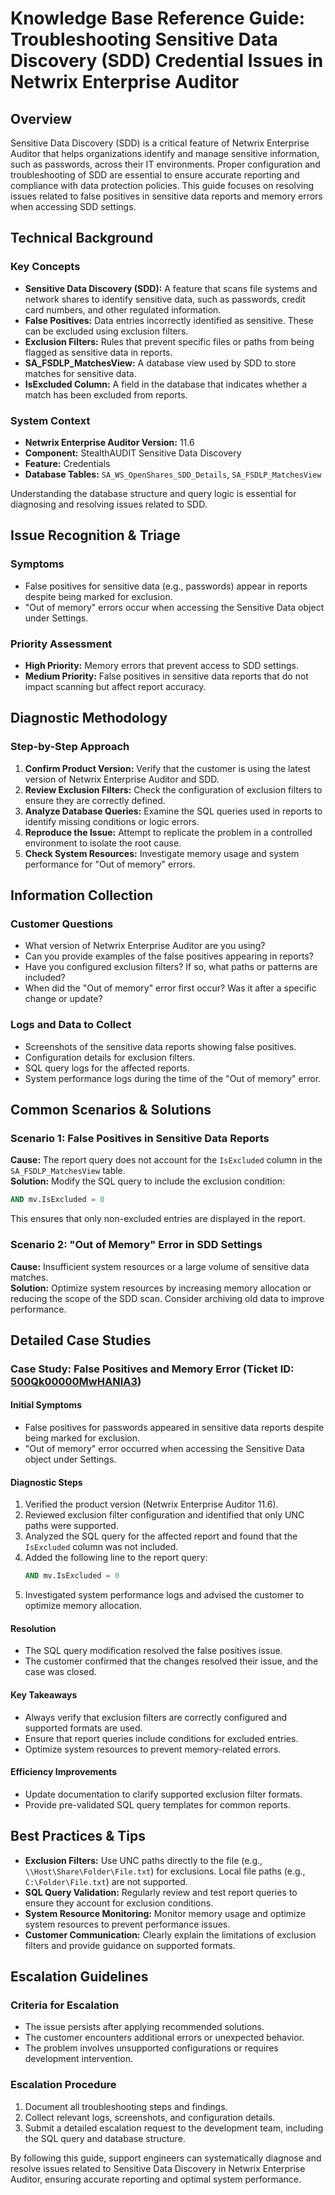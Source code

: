 # Knowledge Base Reference Guide: Troubleshooting Sensitive Data Discovery (SDD) Credential Issues in Netwrix Enterprise Auditor

## Overview
Sensitive Data Discovery (SDD) is a critical feature of Netwrix Enterprise Auditor that helps organizations identify and manage sensitive information, such as passwords, across their IT environments. Proper configuration and troubleshooting of SDD are essential to ensure accurate reporting and compliance with data protection policies. This guide focuses on resolving issues related to false positives in sensitive data reports and memory errors when accessing SDD settings.

## Technical Background
### Key Concepts
- **Sensitive Data Discovery (SDD):** A feature that scans file systems and network shares to identify sensitive data, such as passwords, credit card numbers, and other regulated information.
- **False Positives:** Data entries incorrectly identified as sensitive. These can be excluded using exclusion filters.
- **Exclusion Filters:** Rules that prevent specific files or paths from being flagged as sensitive data in reports.
- **SA_FSDLP_MatchesView:** A database view used by SDD to store matches for sensitive data.
- **IsExcluded Column:** A field in the database that indicates whether a match has been excluded from reports.

### System Context
- **Netwrix Enterprise Auditor Version:** 11.6
- **Component:** StealthAUDIT Sensitive Data Discovery
- **Feature:** Credentials
- **Database Tables:** `SA_WS_OpenShares_SDD_Details`, `SA_FSDLP_MatchesView`

Understanding the database structure and query logic is essential for diagnosing and resolving issues related to SDD.

## Issue Recognition & Triage
### Symptoms
- False positives for sensitive data (e.g., passwords) appear in reports despite being marked for exclusion.
- "Out of memory" errors occur when accessing the Sensitive Data object under Settings.

### Priority Assessment
- **High Priority:** Memory errors that prevent access to SDD settings.
- **Medium Priority:** False positives in sensitive data reports that do not impact scanning but affect report accuracy.

## Diagnostic Methodology
### Step-by-Step Approach
1. **Confirm Product Version:** Verify that the customer is using the latest version of Netwrix Enterprise Auditor and SDD.
2. **Review Exclusion Filters:** Check the configuration of exclusion filters to ensure they are correctly defined.
3. **Analyze Database Queries:** Examine the SQL queries used in reports to identify missing conditions or logic errors.
4. **Reproduce the Issue:** Attempt to replicate the problem in a controlled environment to isolate the root cause.
5. **Check System Resources:** Investigate memory usage and system performance for "Out of memory" errors.

## Information Collection
### Customer Questions
- What version of Netwrix Enterprise Auditor are you using?
- Can you provide examples of the false positives appearing in reports?
- Have you configured exclusion filters? If so, what paths or patterns are included?
- When did the "Out of memory" error first occur? Was it after a specific change or update?

### Logs and Data to Collect
- Screenshots of the sensitive data reports showing false positives.
- Configuration details for exclusion filters.
- SQL query logs for the affected reports.
- System performance logs during the time of the "Out of memory" error.

## Common Scenarios & Solutions
### Scenario 1: False Positives in Sensitive Data Reports
**Cause:** The report query does not account for the `IsExcluded` column in the `SA_FSDLP_MatchesView` table.  
**Solution:** Modify the SQL query to include the exclusion condition:
```sql
AND mv.IsExcluded = 0
```
This ensures that only non-excluded entries are displayed in the report.

### Scenario 2: "Out of Memory" Error in SDD Settings
**Cause:** Insufficient system resources or a large volume of sensitive data matches.  
**Solution:** Optimize system resources by increasing memory allocation or reducing the scope of the SDD scan. Consider archiving old data to improve performance.

## Detailed Case Studies
### Case Study: False Positives and Memory Error (Ticket ID: [500Qk00000MwHANIA3](https://nwxcorp.lightning.force.com/lightning/r/Case/500Qk00000MwHANIA3/view))
#### Initial Symptoms
- False positives for passwords appeared in sensitive data reports despite being marked for exclusion.
- "Out of memory" error occurred when accessing the Sensitive Data object under Settings.

#### Diagnostic Steps
1. Verified the product version (Netwrix Enterprise Auditor 11.6).
2. Reviewed exclusion filter configuration and identified that only UNC paths were supported.
3. Analyzed the SQL query for the affected report and found that the `IsExcluded` column was not included.
4. Added the following line to the report query:
   ```sql
   AND mv.IsExcluded = 0
   ```
5. Investigated system performance logs and advised the customer to optimize memory allocation.

#### Resolution
- The SQL query modification resolved the false positives issue.
- The customer confirmed that the changes resolved their issue, and the case was closed.

#### Key Takeaways
- Always verify that exclusion filters are correctly configured and supported formats are used.
- Ensure that report queries include conditions for excluded entries.
- Optimize system resources to prevent memory-related errors.

#### Efficiency Improvements
- Update documentation to clarify supported exclusion filter formats.
- Provide pre-validated SQL query templates for common reports.

## Best Practices & Tips
- **Exclusion Filters:** Use UNC paths directly to the file (e.g., `\\Host\Share\Folder\File.txt`) for exclusions. Local file paths (e.g., `C:\Folder\File.txt`) are not supported.
- **SQL Query Validation:** Regularly review and test report queries to ensure they account for exclusion conditions.
- **System Resource Monitoring:** Monitor memory usage and optimize system resources to prevent performance issues.
- **Customer Communication:** Clearly explain the limitations of exclusion filters and provide guidance on supported formats.

## Escalation Guidelines
### Criteria for Escalation
- The issue persists after applying recommended solutions.
- The customer encounters additional errors or unexpected behavior.
- The problem involves unsupported configurations or requires development intervention.

### Escalation Procedure
1. Document all troubleshooting steps and findings.
2. Collect relevant logs, screenshots, and configuration details.
3. Submit a detailed escalation request to the development team, including the SQL query and database structure.

By following this guide, support engineers can systematically diagnose and resolve issues related to Sensitive Data Discovery in Netwrix Enterprise Auditor, ensuring accurate reporting and optimal system performance.